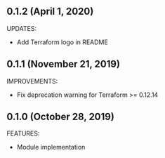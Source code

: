 ## 0.1.2 (April 1, 2020)

UPDATES:

* Add Terraform logo in README

## 0.1.1 (November 21, 2019)

IMPROVEMENTS:

* Fix deprecation warning for Terraform >= 0.12.14

## 0.1.0 (October 28, 2019)

FEATURES:

* Module implementation
